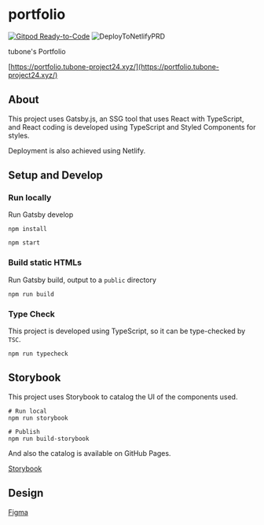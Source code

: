 # portfolio
[![Gitpod Ready-to-Code](https://img.shields.io/badge/Gitpod-Ready--to--Code-blue?logo=gitpod)](https://gitpod.io/#https://github.com/tubone24/portfolio) 
![DeployToNetlifyPRD](https://github.com/tubone24/portfolio/workflows/DeployToNetlifyPRD/badge.svg)

tubone's Portfolio

[https://portfolio.tubone-project24.xyz/](https://portfolio.tubone-project24.xyz/)

## About

This project uses Gatsby.js, an SSG tool that uses React with TypeScript, and React coding is developed using TypeScript and Styled Components for styles.

Deployment is also achieved using Netlify.

## Setup and Develop

### Run locally

Run Gatsby develop

```
npm install

npm start
```

### Build static HTMLs

Run Gatsby build, output to a `public` directory

```
npm run build
```

### Type Check

This project is developed using TypeScript, so it can be type-checked by `TSC`.

```
npm run typecheck
```

## Storybook

This project uses Storybook to catalog the UI of the components used.

```
# Run local
npm run storybook

# Publish
npm run build-storybook
```

And also the catalog is available on GitHub Pages.

[Storybook](https://tubone24.github.io/portfolio/?path=/story/example-introduction--page)

## Design

[Figma](https://www.figma.com/file/ay3SORZ5aWVpZQov8ewrcL/portfolio?node-id=0%3A1)
